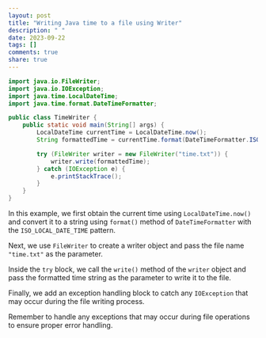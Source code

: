 ```yaml
---
layout: post
title: "Writing Java time to a file using Writer"
description: " "
date: 2023-09-22
tags: []
comments: true
share: true
---
```


```java
import java.io.FileWriter;
import java.io.IOException;
import java.time.LocalDateTime;
import java.time.format.DateTimeFormatter;

public class TimeWriter {
    public static void main(String[] args) {
        LocalDateTime currentTime = LocalDateTime.now();
        String formattedTime = currentTime.format(DateTimeFormatter.ISO_LOCAL_DATE_TIME);

        try (FileWriter writer = new FileWriter("time.txt")) {
            writer.write(formattedTime);
        } catch (IOException e) {
            e.printStackTrace();
        }
    }
}
```

In this example, we first obtain the current time using `LocalDateTime.now()` and convert it to a string using `format()` method of `DateTimeFormatter` with the `ISO_LOCAL_DATE_TIME` pattern.

Next, we use `FileWriter` to create a writer object and pass the file name `"time.txt"` as the parameter. 

Inside the `try` block, we call the `write()` method of the `writer` object and pass the formatted time string as the parameter to write it to the file.

Finally, we add an exception handling block to catch any `IOException` that may occur during the file writing process.

Remember to handle any exceptions that may occur during file operations to ensure proper error handling.